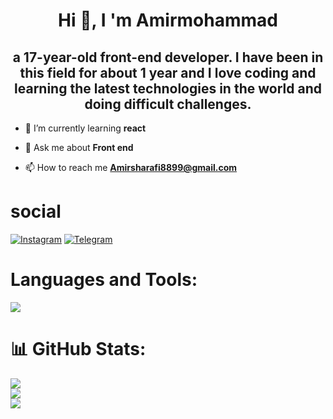 <h1 align="center">Hi 👋, I 'm Amirmohammad</h1>
<h2 align="center"> a 17-year-old front-end developer. I have been in this field for about 1 year and I love coding and learning the latest technologies in the world and doing difficult challenges.</h2>

- 🌱 I’m currently learning **react**

- 💬 Ask me about **Front end**

- 📫 How to reach me **Amirsharafi8899@gmail.com**

<h1 align="left">social</h1>
  <p>
    <a href="https://instagram.com/amirsh_40" rel="nofollow"><img src="https://camo.githubusercontent.com/94b50d6a71e67a79d85b051d8af86ad7cc541a7304e6db4825430830e9a43383/68747470733a2f2f696d672e736869656c64732e696f2f62616467652f496e7374616772616d2d2532334534343035462e7376673f7374796c653d666f722d7468652d6261646765266c6f676f3d496e7374616772616d266c6f676f436f6c6f723d7768697465" alt="Instagram" data-canonical-src="https://img.shields.io/badge/Instagram-%23E4405F.svg?style=for-the-badge&amp;logo=Instagram&amp;logoColor=white" style="max-width: 100%;"></a>
    <a href="https://t.me/Amir-sharafi-86" rel="nofollow"><img src="https://camo.githubusercontent.com/8f41682a178e57a174d0c6042e9cdb842c6329b24c34b2bf4206c25e933073a9/68747470733a2f2f696d672e736869656c64732e696f2f62616467652f54656c656772616d2d3243413545303f7374796c653d666f722d7468652d6261646765266c6f676f3d74656c656772616d266c6f676f436f6c6f723d7768697465" alt="Telegram" data-canonical-src="https://img.shields.io/badge/Telegram-2CA5E0?style=for-the-badge&amp;logo=telegram&amp;logoColor=white" style="max-width: 100%;"></a>
  </p>
</p>

<h1 align="left">Languages and Tools:</h1>
<div>
  <img src="https://skillicons.dev/icons?i=html,css,js,tailwind,bootstrap,git,github,postman,figma">
</div>


# 📊 GitHub Stats:
![](https://github-readme-stats.vercel.app/api?username=Amir-Sharafi-86&theme=dark&hide_border=false&include_all_commits=false&count_private=false)<br/>
![](https://github-readme-streak-stats.herokuapp.com/?user=Amir-Sharafi-86&theme=dark&hide_border=false)<br/>
![](https://github-readme-stats.vercel.app/api/top-langs/?username=Amir-Sharafi-86&theme=dark&hide_border=false&include_all_commits=false&count_private=false&layout=compact)


